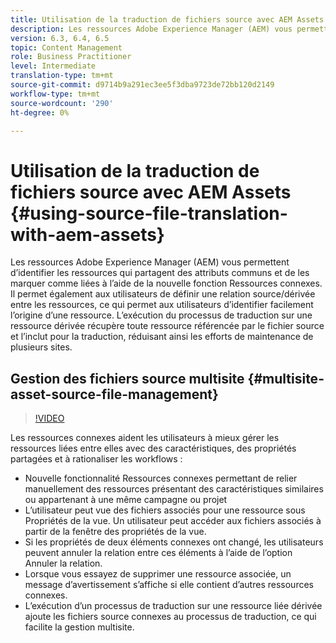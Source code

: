 ```yaml
---
title: Utilisation de la traduction de fichiers source avec AEM Assets
description: Les ressources Adobe Experience Manager (AEM) vous permettent d’identifier les ressources qui partagent des attributs communs et de les marquer comme liées à l’aide de la nouvelle fonction Ressources connexes. Il permet également aux utilisateurs de définir une relation source/dérivée entre les ressources, ce qui permet aux utilisateurs d’identifier facilement l’origine d’une ressource. L’exécution du processus de traduction sur une ressource dérivée récupère toute ressource référencée par le fichier source et l’inclut pour la traduction, réduisant ainsi les efforts de maintenance de plusieurs sites.
version: 6.3, 6.4, 6.5
topic: Content Management
role: Business Practitioner
level: Intermediate
translation-type: tm+mt
source-git-commit: d9714b9a291ec3ee5f3dba9723de72bb120d2149
workflow-type: tm+mt
source-wordcount: '290'
ht-degree: 0%

---
```



# Utilisation de la traduction de fichiers source avec AEM Assets {#using-source-file-translation-with-aem-assets}

Les ressources Adobe Experience Manager (AEM) vous permettent d’identifier les ressources qui partagent des attributs communs et de les marquer comme liées à l’aide de la nouvelle fonction Ressources connexes. Il permet également aux utilisateurs de définir une relation source/dérivée entre les ressources, ce qui permet aux utilisateurs d’identifier facilement l’origine d’une ressource. L’exécution du processus de traduction sur une ressource dérivée récupère toute ressource référencée par le fichier source et l’inclut pour la traduction, réduisant ainsi les efforts de maintenance de plusieurs sites.

## Gestion des fichiers source multisite {#multisite-asset-source-file-management}

>[!VIDEO](https://video.tv.adobe.com/v/18331/?quality=9&learn=on)

Les ressources connexes aident les utilisateurs à mieux gérer les ressources liées entre elles avec des caractéristiques, des propriétés partagées et à rationaliser les workflows :

* Nouvelle fonctionnalité Ressources connexes permettant de relier manuellement des ressources présentant des caractéristiques similaires ou appartenant à une même campagne ou projet
* L’utilisateur peut vue des fichiers associés pour une ressource sous Propriétés de la vue. Un utilisateur peut accéder aux fichiers associés à partir de la fenêtre des propriétés de la vue.
* Si les propriétés de deux éléments connexes ont changé, les utilisateurs peuvent annuler la relation entre ces éléments à l’aide de l’option Annuler la relation.
* Lorsque vous essayez de supprimer une ressource associée, un message d’avertissement s’affiche si elle contient d’autres ressources connexes.
* L’exécution d’un processus de traduction sur une ressource liée dérivée ajoute les fichiers source connexes au processus de traduction, ce qui facilite la gestion multisite.